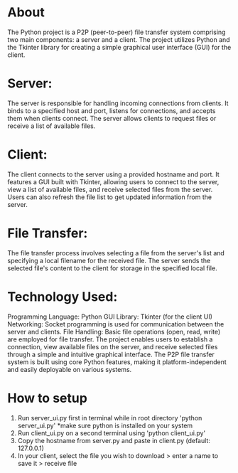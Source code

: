 # About
The Python project is a P2P (peer-to-peer) file transfer system comprising two main components: a server and a client. The project utilizes Python and the Tkinter library for creating a simple graphical user interface (GUI) for the client.

# Server:
The server is responsible for handling incoming connections from clients.
It binds to a specified host and port, listens for connections, and accepts them when clients connect.
The server allows clients to request files or receive a list of available files.

# Client:
The client connects to the server using a provided hostname and port.
It features a GUI built with Tkinter, allowing users to connect to the server, view a list of available files, and receive selected files from the server.
Users can also refresh the file list to get updated information from the server.

# File Transfer:
The file transfer process involves selecting a file from the server's list and specifying a local filename for the received file.
The server sends the selected file's content to the client for storage in the specified local file.

# Technology Used:
Programming Language: Python
GUI Library: Tkinter (for the client UI)
Networking: Socket programming is used for communication between the server and clients.
File Handling: Basic file operations (open, read, write) are employed for file transfer.
The project enables users to establish a connection, view available files on the server, and receive selected files through a simple and intuitive graphical interface. The P2P file transfer system is built using core Python features, making it platform-independent and easily deployable on various systems.


# How to setup
1. Run server_ui.py first in terminal while in root directory 'python server_ui.py' *make sure python is installed on your system
2. Run client_ui.py on a second terminal using 'python client_ui.py'
3. Copy the hostname from server.py and paste in client.py (default: 127.0.0.1)
4. In your client, select the file you wish to download > enter a name to save it > receive file

